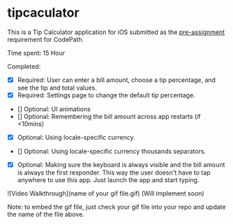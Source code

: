 # tipcaculator


This is a Tip Calculator application for iOS submitted as the [pre-assignment](https://gist.github.com/timothy1ee/7747214) requirement for CodePath.

Time spent: 15 Hour

Completed:

* [x] Required: User can enter a bill amount, choose a tip percentage, and see the tip and total values.
* [x] Required: Settings page to change the default tip percentage.
* [] Optional: UI animations
* [] Optional: Remembering the bill amount across app restarts (if <10mins)
* [x] Optional: Using locale-specific currency.
* [] Optional: Using locale-specific currency thousands separators.
* [x] Optional: Making sure the keyboard is always visible and the bill amount is always the first responder. This way the user doesn't have to tap anywhere to use this app. Just launch the app and start typing.

![Video Walkthrough](name of your gif file.gif) (Will implement soon)

Note: to embed the gif file, just check your gif file into your repo and update the name of the file above.

